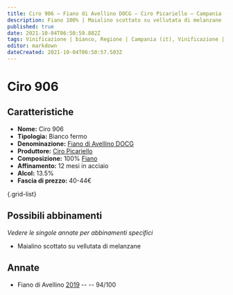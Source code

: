 ```yaml
---
title: Ciro 906 – Fiano di Avellino DOCG – Ciro Picariello – Campania (IT) – 40-44€ – 5★
description: Fiano 100% | Maialino scottato su vellutata di melanzane
published: true
date: 2021-10-04T06:50:59.882Z
tags: Vinificazione | bianco, Regione | Campania (it), Vinificazione | varietale, Vinificazione | fermo, Valutazioni | 5 stelle, Prezzi | 40-44€, fiano, Maialino scottato su vellutata di melanzane
editor: markdown
dateCreated: 2021-10-04T06:50:57.503Z
---
```


# Ciro 906

## Caratteristiche
- **Nome:** Ciro 906
- **Tipologia:** Bianco fermo 
- **Denominazione:** [Fiano di Avellino DOCG](/denominazioni/Italia/Campania/DOCG/Fiano-di-Avellino)
- **Produttore:** [Ciro Picariello](/produttori/Italia/Campania/Ciro-Picariello) 
- **Composizione:** 100% [Fiano](/vitigni/Italia/fiano)
- **Affinamento:** 12 mesi in acciaio
- **Alcol:** 13.5%
- **Fascia di prezzo:** 40-44€

{.grid-list}



## Possibili abbinamenti
*Vedere le singole annate per abbinamenti specifici*

- Maialino scottato su vellutata di melanzane

## Annate
- Fiano di Avellino [2019](/vini/Italia/Campania/Ciro-Picariello/Ciro-906/2019) -- <span class="star-5"></span> -- 94/100 